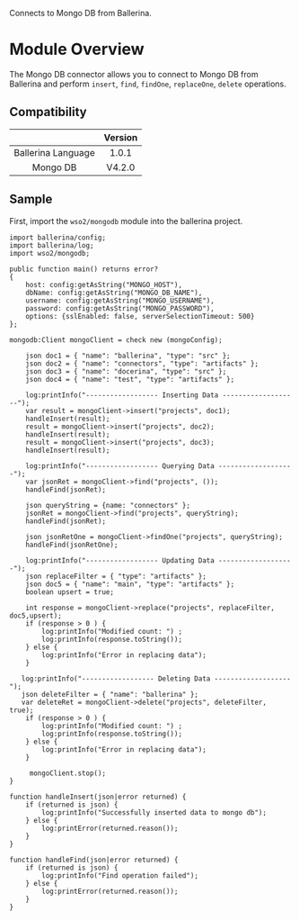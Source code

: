Connects to Mongo DB from Ballerina.

# Module Overview

The Mongo DB connector allows you to connect to Mongo DB from Ballerina and perform `insert`, `find`, `findOne`, `replaceOne`, `delete` operations.

## Compatibility

|                             |       Version               |
|:---------------------------:|:---------------------------:|
| Ballerina Language          | 1.0.1                       |
| Mongo DB                    | V4.2.0                      |

## Sample

First, import the `wso2/mongodb` module into the ballerina project.

```ballerina
import ballerina/config;
import ballerina/log;
import wso2/mongodb;

public function main() returns error?
{
    host: config:getAsString("MONGO_HOST"),
    dbName: config:getAsString("MONGO_DB_NAME"),
    username: config:getAsString("MONGO_USERNAME"),
    password: config:getAsString("MONGO_PASSWORD"),
    options: {sslEnabled: false, serverSelectionTimeout: 500}
};

mongodb:Client mongoClient = check new (mongoConfig);

    json doc1 = { "name": "ballerina", "type": "src" };
    json doc2 = { "name": "connectors", "type": "artifacts" };
    json doc3 = { "name": "docerina", "type": "src" };
    json doc4 = { "name": "test", "type": "artifacts" };

    log:printInfo("------------------ Inserting Data -------------------");
    var result = mongoClient->insert("projects", doc1);
    handleInsert(result);
    result = mongoClient->insert("projects", doc2);
    handleInsert(result);
    result = mongoClient->insert("projects", doc3);
    handleInsert(result);
  
    log:printInfo("------------------ Querying Data -------------------");
    var jsonRet = mongoClient->find("projects", ());
    handleFind(jsonRet);

    json queryString = {name: "connectors" };
    jsonRet = mongoClient->find("projects", queryString);
    handleFind(jsonRet);

    json jsonRetOne = mongoClient->findOne("projects", queryString);
    handleFind(jsonRetOne);

    log:printInfo("------------------ Updating Data -------------------");
    json replaceFilter = { "type": "artifacts" };
    json doc5 = { "name": "main", "type": "artifacts" };
    boolean upsert = true;

    int response = mongoClient->replace("projects", replaceFilter, doc5,upsert);
    if (response > 0 ) {
        log:printInfo("Modified count: ") ;
        log:printInfo(response.toString());
    } else {
        log:printInfo("Error in replacing data");
    }

   log:printInfo("------------------ Deleting Data -------------------");
   json deleteFilter = { "name": "ballerina" };
   var deleteRet = mongoClient->delete("projects", deleteFilter, true);
    if (response > 0 ) {
        log:printInfo("Modified count: ") ;
        log:printInfo(response.toString());
    } else {
        log:printInfo("Error in replacing data");
    }
    
     mongoClient.stop();
}

function handleInsert(json|error returned) {
    if (returned is json) {
        log:printInfo("Successfully inserted data to mongo db");
    } else {
        log:printError(returned.reason());
    }
}

function handleFind(json|error returned) {
    if (returned is json) {
        log:printInfo("Find operation failed");
    } else {
        log:printError(returned.reason());
    }
}
```